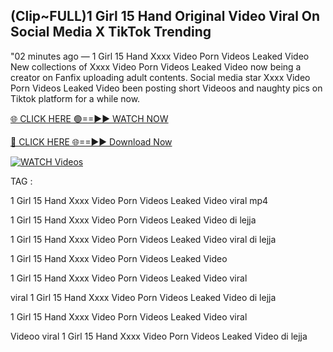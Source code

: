 ## (Clip~FULL)1 Girl 15 Hand Original Video Viral On Social Media X TikTok Trending


"02 minutes ago —  1 Girl 15 Hand Xxxx Video Porn Videos Leaked Video New collections of   Xxxx Video Porn Videos Leaked Video now being a creator on Fanfix uploading adult contents. Social media star   Xxxx Video Porn Videos Leaked Video been posting short Videoos and naughty pics on Tiktok platform for a while now.


[🌐 CLICK HERE 🟢==►► WATCH NOW](https://cutt.ly/mrqM9kNd)

[🔴 CLICK HERE 🌐==►► Download Now](https://cutt.ly/mrqM9kNd)

[![WATCH Videos](https://i.imgur.com/dJHk4Zq.gif)](https://cutt.ly/mrqM9kNd)


TAG :

1 Girl 15 Hand Xxxx Video Porn Videos Leaked Video viral mp4

1 Girl 15 Hand Xxxx Video Porn Videos Leaked Video di lejja

1 Girl 15 Hand Xxxx Video Porn Videos Leaked Video viral di lejja

1 Girl 15 Hand Xxxx Video Porn Videos Leaked Video

1 Girl 15 Hand Xxxx Video Porn Videos Leaked Video viral

viral 1 Girl 15 Hand Xxxx Video Porn Videos Leaked Video di lejja

1 Girl 15 Hand Xxxx Video Porn Videos Leaked Video viral

Videoo viral 1 Girl 15 Hand Xxxx Video Porn Videos Leaked Video di lejja
